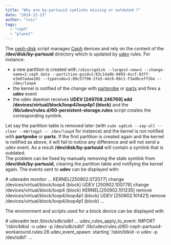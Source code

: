 ```yaml
---
title: "Why are by-partuuid symlinks missing or outdated ?"
date: "2014-12-13"
author: "loic"
tags: 
  - "ceph"
  - "planet"
---
```


The [ceph-disk](http://workbench.dachary.org/ceph/ceph/blob/giant/src/ceph-disk) script manages [Ceph](http://ceph.com/) devices and rely on the content of the **/dev/disk/by-partuuid** directory which is updated by [udev](https://en.wikipedia.org/wiki/Udev) rules. For instance:

- a new partition is created with `/sbin/sgdisk --largest-new=1 --change-name=1:ceph data --partition-guid=1:83c14a9b-0493-4ccf-83ff-e3e07adae202 --typecode=1:89c57f98-2fe5-4dc0-89c1-f3ad0ceff2be -- /dev/loop4`
- the kernel is notified of the change with [partprobe](http://linux.die.net/man/8/partprobe) or [partx](http://linux.die.net/man/8/partx) and fires a **udev** event
- the udev daemon receives **UDEV \[249708.246769\] add /devices/virtual/block/loop4/loop4p1 (block)** and the **/lib/udev/rules.d/60-persistent-storage.rules** script creates the corresponding symlink.

Let say the partition table is removed later (with `sudo sgdisk --zap-all --clear --mbrtogpt -- /dev/loop4` for instance) and the kernel is not notified with **partprobe** or **partx**. If the first partition is created again and the kernel is notified as above, it will fail to notice any difference and will not send a udev event. As a result **/dev/disk/by-partuuid** will contain a symlink that is outdated.  
The problem can be fixed by manually removing the stale symlink from **/dev/disk/by-partuuid**, clearing the partition table and notifying the kernel again. The events sent to **udev** can be displayed with:

\# udevadm monitor
...
KERNEL\[250902.072077\] change   /devices/virtual/block/loop4 (block)
UDEV  \[250902.100779\] change   /devices/virtual/block/loop4 (block)
KERNEL\[250902.101235\] remove   /devices/virtual/block/loop4/loop4p1 (block)
UDEV  \[250902.101421\] remove   /devices/virtual/block/loop4/loop4p1 (block)
...

The environment and scripts used for a block device can be displayed with

\# udevadm test /block/sdb/sdb1
...
udev\_rules\_apply\_to\_event: IMPORT '/sbin/blkid -o udev -p /dev/sdb/sdb1' /lib/udev/rules.d/60-ceph-partuuid-workaround.rules:28
udev\_event\_spawn: starting '/sbin/blkid -o udev -p /dev/sdb1'
...

